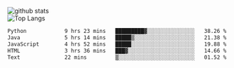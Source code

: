 ![github stats](https://github-readme-stats.vercel.app/api?username=AndreFerreira5&show_icons=true&theme=dark&count_private=true)
<br>
![Top Langs](https://github-readme-stats.vercel.app/api/top-langs/?username=AndreFerreira5&layout=compact&theme=dark)
<br>
<!--START_SECTION:waka-->

```txt
Python            9 hrs 23 mins   █████████▓░░░░░░░░░░░░░░░   38.26 %
Java              5 hrs 14 mins   █████▒░░░░░░░░░░░░░░░░░░░   21.38 %
JavaScript        4 hrs 52 mins   █████░░░░░░░░░░░░░░░░░░░░   19.88 %
HTML              3 hrs 36 mins   ███▓░░░░░░░░░░░░░░░░░░░░░   14.66 %
Text              22 mins         ▒░░░░░░░░░░░░░░░░░░░░░░░░   01.52 %
```

<!--END_SECTION:waka-->
